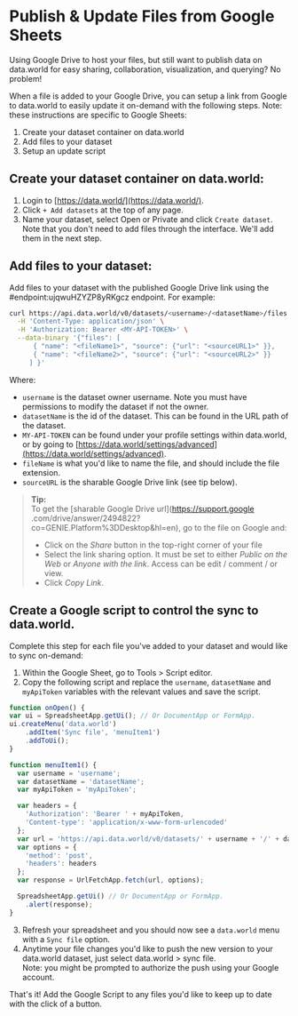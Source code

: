 # Publish & Update Files from Google Sheets

Using Google Drive to host your files, but still want to publish data on data.world for easy sharing, collaboration, visualization, and querying? No problem!

When a file is added to your Google Drive, you can setup a link from Google to data.world to easily update it on-demand with the following steps. Note: these instructions are specific to Google Sheets:

1. Create your dataset container on data.world
2. Add files to your dataset
3. Setup an update script

## Create your dataset container on data.world: 
  1. Login to [https://data.world/](https://data.world/).
  2. Click `+ Add datasets` at the top of any page.  
  3. Name your dataset, select Open or Private and click `Create dataset`. Note that you don't 
 need to add files through the interface. We'll add them in the next step.  

## Add files to your dataset: 

Add files to your dataset with the published Google Drive link using the #endpoint:ujqwuHZYZP8yRKgcz endpoint. For example:

  ```bash
  curl https://api.data.world/v0/datasets/<username>/<datasetName>/files \
    -H 'Content-Type: application/json' \
    -H 'Authorization: Bearer <MY-API-TOKEN>' \
    --data-binary '{"files": [
        { "name": "<fileName1>", "source": {"url": "<sourceURL1>" }},
        { "name": "<fileName2>", "source": {"url": "<sourceURL2>" }}
       ] }'
  ```

  Where:
  * `username` is the dataset owner username. Note you must have permissions to modify the dataset if not the owner.
  * `datasetName` is the id of the dataset. This can be found in the URL path of the dataset.
  * `MY-API-TOKEN` can be found under your profile settings within data.world, or by going to [https://data.world/settings/advanced](https://data.world/settings/advanced).
  * `fileName` is what you'd like to name the file, and should include the file extension.
  * `sourceURL` is the sharable Google Drive link (see tip below).

  > **Tip:**  
  > To get the [sharable Google Drive url](https://support.google
  .com/drive/answer/2494822?co=GENIE.Platform%3DDesktop&hl=en), go to the file on Google and:  
  > * Click on the _Share_ button in the top-right corner of your file  
  > * Select the link sharing option. It must be set to either _Public on the Web_ or _Anyone with the link_. Access can be edit / comment / or view.  
  > * Click _Copy Link_.

## Create a Google script to control the sync to data.world. 

Complete this step for each file you've added to your dataset and would like to sync on-demand:

  1. Within the Google Sheet, go to Tools > Script editor.
  2. Copy the following script and replace the `username`, `datasetName` and `myApiToken` variables with the relevant values and save the script.

  ```javascript
  function onOpen() {
  var ui = SpreadsheetApp.getUi(); // Or DocumentApp or FormApp.
  ui.createMenu('data.world')
      .addItem('Sync file', 'menuItem1')
      .addToUi();
  }

  function menuItem1() {
    var username = 'username';
    var datasetName = 'datasetName';
    var myApiToken = 'myApiToken';

    var headers = {
      'Authorization': 'Bearer ' + myApiToken,
      'Content-type': 'application/x-www-form-urlencoded'
    };
    var url = 'https://api.data.world/v0/datasets/' + username + '/' + datasetName + '/sync';  
    var options = {
      'method': 'post',
      'headers': headers
    };
    var response = UrlFetchApp.fetch(url, options);  

    SpreadsheetApp.getUi() // Or DocumentApp or FormApp.
      .alert(response);
  }
  ```
  3. Refresh your spreadsheet and you should now see a `data.world` menu with a `Sync file` option.
  4. Anytime your file changes you'd like to push the new version to your data.world dataset, just select data.world > sync file.  
    Note: you might be prompted to authorize the push using your Google account.

That's it! Add the Google Script to any files you'd like to keep up to date with the click of a button.